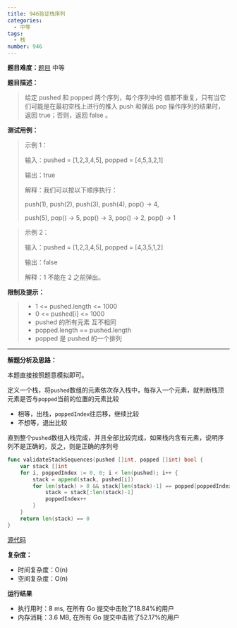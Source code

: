 ```yaml
---
title: 946验证栈序列
categories:
  - 中等
tags:
  - 栈
number: 946
---
```


**题目难度：**[题目](https://leetcode.cn/problems/validate-stack-sequences/) 中等

**题目描述：**

> 给定 pushed 和 popped 两个序列，每个序列中的 值都不重复，只有当它们可能是在最初空栈上进行的推入 push 和弹出 pop 操作序列的结果时，返回 true；否则，返回 false 。

**测试用例：**

> 示例 1：
> 
> 输入：pushed = [1,2,3,4,5], popped = [4,5,3,2,1]
> 
> 输出：true
> 
> 解释：我们可以按以下顺序执行：
> 
> push(1), push(2), push(3), push(4), pop() -> 4,
> 
> push(5), pop() -> 5, pop() -> 3, pop() -> 2, pop() -> 1

> 示例 2：
> 
> 输入：pushed = [1,2,3,4,5], popped = [4,3,5,1,2]
> 
> 输出：false
> 
> 解释：1 不能在 2 之前弹出。

**限制及提示：**
> - 1 <= pushed.length <= 1000
> - 0 <= pushed[i] <= 1000
> - pushed 的所有元素 互不相同
> - popped.length == pushed.length
> - popped 是 pushed 的一个排列

---
**解题分析及思路：**

本题直接按照题意模拟即可。

定义一个栈，将`pushed`数组的元素依次存入栈中，每存入一个元素，就判断栈顶元素是否与`popped`当前的位置的元素比较
- 相等，出栈，`poppedIndex`往后移，继续比较
- 不想等，退出比较

直到整个`pushed`数组入栈完成，并且全部比较完成，如果栈内含有元素，说明序列不是正确的，反之，则是正确的序列号

```go
func validateStackSequences(pushed []int, popped []int) bool {
	var stack []int
	for i, poppedIndex := 0, 0; i < len(pushed); i++ {
		stack = append(stack, pushed[i])
		for len(stack) > 0 && stack[len(stack)-1] == popped[poppedIndex] {
			stack = stack[:len(stack)-1]
			poppedIndex++
		}
	}
	return len(stack) == 0
}
```


[源代码](https://github.com/lomtom/algorithm-go/blob/main/leetcode/946验证栈序列_test.go)

**复杂度：**
- 时间复杂度：O(n)
- 空间复杂度：O(n)

**运行结果**
- 执行用时：8 ms, 在所有 Go 提交中击败了18.84%的用户
- 内存消耗：3.6 MB, 在所有 Go 提交中击败了52.17%的用户
